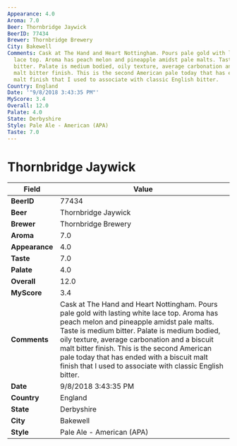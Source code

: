 ```yaml
---
Appearance: 4.0
Aroma: 7.0
Beer: Thornbridge Jaywick
BeerID: 77434
Brewer: Thornbridge Brewery
City: Bakewell
Comments: Cask at The Hand and Heart Nottingham. Pours pale gold with lasting white
  lace top. Aroma has peach melon and pineapple amidst pale malts. Taste is medium
  bitter. Palate is medium bodied, oily texture, average carbonation and a biscuit
  malt bitter finish. This is the second American pale today that has ended with a  biscuit
  malt finish that I used to associate with classic English bitter.
Country: England
Date: '"9/8/2018 3:43:35 PM"'
MyScore: 3.4
Overall: 12.0
Palate: 4.0
State: Derbyshire
Style: Pale Ale - American (APA)
Taste: 7.0
---
```


# Thornbridge Jaywick

| Field         | Value |
|---------------|-------|
| **BeerID** | 77434 |
| **Beer** | Thornbridge Jaywick |
| **Brewer** | Thornbridge Brewery |
| **Aroma** | 7.0 |
| **Appearance** | 4.0 |
| **Taste** | 7.0 |
| **Palate** | 4.0 |
| **Overall** | 12.0 |
| **MyScore** | 3.4 |
| **Comments** | Cask at The Hand and Heart Nottingham. Pours pale gold with lasting white lace top. Aroma has peach melon and pineapple amidst pale malts. Taste is medium bitter. Palate is medium bodied, oily texture, average carbonation and a biscuit malt bitter finish. This is the second American pale today that has ended with a  biscuit malt finish that I used to associate with classic English bitter. |
| **Date** | 9/8/2018 3:43:35 PM |
| **Country** | England |
| **State** | Derbyshire |
| **City** | Bakewell |
| **Style** | Pale Ale - American (APA) |
